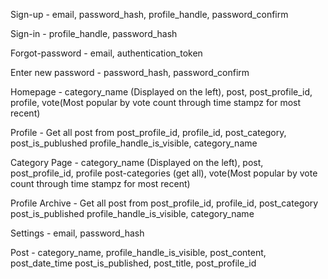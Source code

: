 
Sign-up - email, password_hash, profile_handle, password_confirm

Sign-in - profile_handle, password_hash

Forgot-password - email, authentication_token

Enter new password - password_hash, password_confirm

Homepage - category_name (Displayed on the left), post, post_profile_id, profile, vote(Most
            popular by vote count through time stampz for most recent)

Profile - Get all post from post_profile_id, profile_id, post_category, post_is_publushed
            profile_handle_is_visible, category_name

Category Page - category_name (Displayed on the left), post, post_profile_id, profile
                post-categories (get all), vote(Most popular by vote count through time stampz
                for most recent)

Profile Archive - Get all post from post_profile_id, profile_id, post_category
                    post_is_published profile_handle_is_visible, category_name

Settings - email, password_hash

Post - category_name, profile_handle_is_visible, post_content, post_date_time
        post_is_published, post_title, post_profile_id










